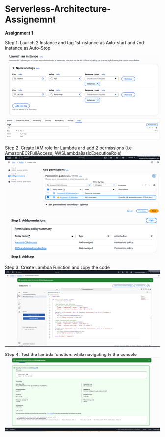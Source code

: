 # Serverless-Architecture-Assignemnt

**Assignment 1**

Step 1: Launch 2 Instance and tag 1st instance as Auto-start and 2nd instance as Auto-Stop

![image alt](https://github.com/Divyangi-Barthwal/Serverless-Architecture-Assignemnt/blob/2c146bd128deefe6c5d98cf395db421b2df3db8a/EC2-Autostart.png)
![image alt](https://github.com/Divyangi-Barthwal/Serverless-Architecture-Assignemnt/blob/974186a88d64ebcf9df81ae8c7704744aad607ba/EC2-Autostop.png)

Step 2:  Create IAM role for Lambda and add 2 permissions (i.e AmazonEC2FullAccess, AWSLambdaBasicExecutionRole)
![image alt](https://github.com/Divyangi-Barthwal/Serverless-Architecture-Assignemnt/blob/974186a88d64ebcf9df81ae8c7704744aad607ba/IAM%20role%20permission.png)
![image alt](https://github.com/Divyangi-Barthwal/Serverless-Architecture-Assignemnt/blob/974186a88d64ebcf9df81ae8c7704744aad607ba/IAM%20role%20permission2.png)

Step 3: Create Lambda Function and copy the code 
![image alt](https://github.com/Divyangi-Barthwal/Serverless-Architecture-Assignemnt/blob/21a797c3aa050635ef04e0d37fa4e4c410c6d9b9/Screenshot%202025-10-15%20233356.png)

Step 4: Test the lambda function. while navigating to the console
![image alt](https://github.com/Divyangi-Barthwal/Serverless-Architecture-Assignemnt/blob/d67fb8ed4803cf2ce88fb800abee2d9874a63083/Test%20result.png)

